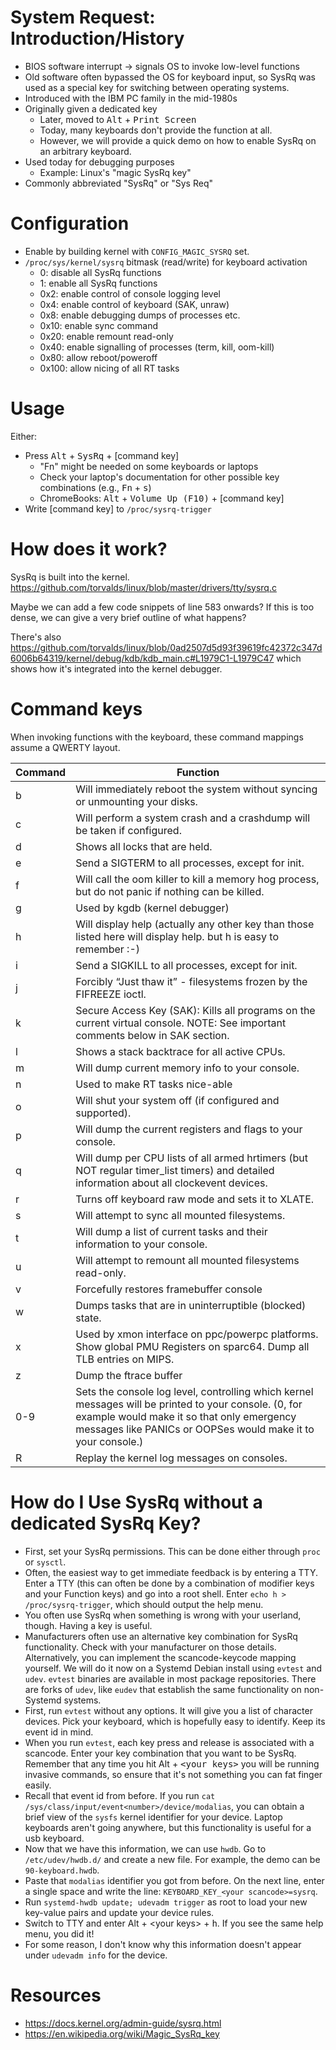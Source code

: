 # System Request: Introduction/History

- BIOS software interrupt → signals OS to invoke low-level functions
- Old software often bypassed the OS for keyboard input, so SysRq was used as a special key for switching between operating systems.
- Introduced with the IBM PC family in the mid-1980s
- Originally given a dedicated key
	- Later, moved to <kbd>Alt</kbd> + <kbd>Print Screen</kbd>
	- Today, many keyboards don't provide the function at all.
    - However, we will provide a quick demo on how to enable SysRq on an arbitrary keyboard.
- Used today for debugging purposes
	- Example: Linux's "magic SysRq key"
- Commonly abbreviated "SysRq" or "Sys Req"

# Configuration

- Enable by building kernel with `CONFIG_MAGIC_SYSRQ` set.
- `/proc/sys/kernel/sysrq` bitmask (read/write) for keyboard activation
	- 0: disable all SysRq functions
	- 1: enable all SysRq functions
	- 0x2: enable control of console logging level
	- 0x4: enable control of keyboard (SAK, unraw)
	- 0x8: enable debugging dumps of processes etc.
	- 0x10: enable sync command
	- 0x20: enable remount read-only
	- 0x40: enable signalling of processes (term, kill, oom-kill)
	- 0x80: allow reboot/poweroff
	- 0x100: allow nicing of all RT tasks

# Usage

Either:

- Press <kbd>Alt</kbd> + <kbd>SysRq</kbd> + [command key]
	- "Fn" might be needed on some keyboards or laptops
	- Check your laptop's documentation for other possible key combinations (e.g., <kbd>Fn</kbd> + <kbd>s</kbd>)
	- ChromeBooks: <kbd>Alt</kbd> + <kbd>Volume Up (F10)</kbd> + [command key]
- Write [command key] to `/proc/sysrq-trigger`

# How does it work?

SysRq is built into the kernel.
<https://github.com/torvalds/linux/blob/master/drivers/tty/sysrq.c>

Maybe we can add a few code snippets of line 583 onwards? If this is too dense, we can give a very brief outline of what happens?

There's also <https://github.com/torvalds/linux/blob/0ad2507d5d93f39619fc42372c347d6006b64319/kernel/debug/kdb/kdb_main.c#L1979C1-L1979C47> which shows how it's integrated into the kernel debugger.

# Command keys

When invoking functions with the keyboard, these command mappings assume a QWERTY layout.

|Command|Function                                                                                                                                                                                                          |
|-------|------------------------------------------------------------------------------------------------------------------------------------------------------------------------------------------------------------------|
|b      |Will immediately reboot the system without syncing or unmounting your disks.                                                                                                                                      |
|c      |Will perform a system crash and a crashdump will be taken if configured.                                                                                                                                          |
|d      |Shows all locks that are held.                                                                                                                                                                                    |
|e      |Send a SIGTERM to all processes, except for init.                                                                                                                                                                 |
|f      |Will call the oom killer to kill a memory hog process, but do not panic if nothing can be killed.                                                                                                                 |
|g      |Used by kgdb (kernel debugger)                                                                                                                                                                                    |
|h      |Will display help (actually any other key than those listed here will display help. but h is easy to remember :-)                                                                                                 |
|i      |Send a SIGKILL to all processes, except for init.                                                                                                                                                                 |
|j      |Forcibly “Just thaw it” - filesystems frozen by the FIFREEZE ioctl.                                                                                                                                               |
|k      |Secure Access Key (SAK): Kills all programs on the current virtual console. NOTE: See important comments below in SAK section.                                                                                    |
|l      |Shows a stack backtrace for all active CPUs.                                                                                                                                                                      |
|m      |Will dump current memory info to your console.                                                                                                                                                                    |
|n      |Used to make RT tasks nice-able                                                                                                                                                                                   |
|o      |Will shut your system off (if configured and supported).                                                                                                                                                          |
|p      |Will dump the current registers and flags to your console.                                                                                                                                                        |
|q      |Will dump per CPU lists of all armed hrtimers (but NOT regular timer_list timers) and detailed information about all clockevent devices.                                                                          |
|r      |Turns off keyboard raw mode and sets it to XLATE.                                                                                                                                                                 |
|s      |Will attempt to sync all mounted filesystems.                                                                                                                                                                     |
|t      |Will dump a list of current tasks and their information to your console.                                                                                                                                          |
|u      |Will attempt to remount all mounted filesystems read-only.                                                                                                                                                        |
|v      |Forcefully restores framebuffer console                                                                                                                                                                           |
|w      |Dumps tasks that are in uninterruptible (blocked) state.                                                                                                                                                          |
|x      |Used by xmon interface on ppc/powerpc platforms. Show global PMU Registers on sparc64. Dump all TLB entries on MIPS.                                                                                              |
|z      |Dump the ftrace buffer                                                                                                                                                                                            |
|0-9    |Sets the console log level, controlling which kernel messages will be printed to your console. (0, for example would make it so that only emergency messages like PANICs or OOPSes would make it to your console.)|
|R      |Replay the kernel log messages on consoles.                                                                                                                                                                       |
# How do I Use SysRq without a dedicated SysRq Key?

- First, set your SysRq permissions. This can be done either through `proc` or `sysctl`.
- Often, the easiest way to get immediate feedback is by entering a TTY. Enter a TTY (this can often be done by a combination of modifier keys and your Function keys) and go into a root shell. Enter `echo h > /proc/sysrq-trigger`, which should output the help menu.
- You often use SysRq when something is wrong with your userland, though. Having a key is useful.
- Manufacturers often use an alternative key combination for SysRq functionality. Check with your manufacturer on those details. Alternatively, you can implement the scancode-keycode mapping yourself. We will do it now on a Systemd Debian install using `evtest` and `udev`. `evtest` binaries are available in most package repositories. There are forks of `udev`, like `eudev` that establish the same functionality on non-Systemd systems.
- First, run `evtest` without any options. It will give you a list of character devices. Pick your keyboard, which is hopefully easy to identify. Keep its event id in mind.
- When you run `evtest`, each key press and release is associated with a scancode. Enter your key combination that you want to be SysRq. Remember that any time you hit <kdb>Alt</kdb> + <kbd>\<your keys\></kbd> you will be running invasive commands, so ensure that it's not something you can fat finger easily.
- Recall that event id from before. If you run `cat /sys/class/input/event<number>/device/modalias`, you can obtain a brief view of the `sysfs` kernel identifier for your device. Laptop keyboards aren't going anywhere, but this functionality is useful for a usb keyboard.
- Now that we have this information, we can use `hwdb`. Go to `/etc/udev/hwdb.d/` and create a new file. For example, the demo can be `90-keyboard.hwdb`.
- Paste that `modalias` identifier you got from before. On the next line, enter a single space and write the line: `KEYBOARD_KEY_<your scancode>=sysrq`.
- Run `systemd-hwdb update; udevadm trigger` as root to load your new key-value pairs and update your device rules.
- Switch to TTY and enter <kdb>Alt</kdb> + <kdb>\<your keys\></kdb> + <kbd>h</kbd>. If you see the same help menu, you did it!
- For some reason, I don't know why this information doesn't appear under `udevadm info` for the device.

# Resources

- <https://docs.kernel.org/admin-guide/sysrq.html>
- <https://en.wikipedia.org/wiki/Magic_SysRq_key>
